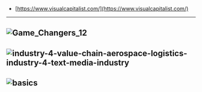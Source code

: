 
- [https://www.visualcapitalist.com/](https://www.visualcapitalist.com/)
-----------
![Game_Changers_12](https://s3.amazonaws.com/cbi-research-portal-uploads/2019/12/10161029/Game_Changers_12-6-36-2.png)
--------------
![industry-4-value-chain-aerospace-logistics-industry-4-text-media-industry](https://w7.pngwing.com/pngs/367/1006/png-transparent-industry-4-value-chain-aerospace-logistics-industry-4-text-media-industry.png)
-----------------
![basics](https://hjt-training.co.uk/wp-content/uploads/2016/01/chapter-7-basics-1.png)
-----------
![]()
-----------------
![]()
-----------
![]()
-----------------
![]()
-----------
![]()
-----------------
![]()
-----------
![]()
-----------------
![]()
-----------
![]()
-----------------
![]()
-----------
![]()
-----------------
![]()
-----------
![]()
-----------------
![]()
-----------
